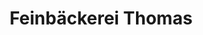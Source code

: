 ---
title: "Feinbäckerei Thomas"
url: /dresden/feinbaeckerei-thomas-salzburger-strasse/
shop: Bäckerei
---